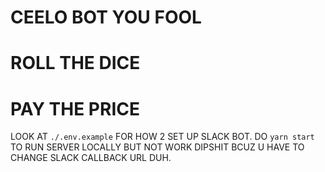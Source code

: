 # CEELO BOT YOU FOOL
# ROLL THE DICE
# PAY THE PRICE

LOOK AT `./.env.example` FOR HOW 2 SET UP SLACK BOT. DO `yarn start` TO RUN
SERVER LOCALLY BUT NOT WORK DIPSHIT BCUZ U HAVE TO CHANGE SLACK CALLBACK URL
DUH.
